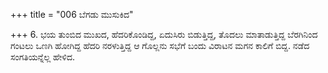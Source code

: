 +++
title = "006 ಬೆಗಡು ಮುಸುಕಿದ"

+++
6. ಭಯ ತುಂಬಿದ ಮುಖದ, ಹೆದರಿಕೊಂಡಿದ್ದ, ಏದುಸಿರು ಬಿಡುತ್ತಿದ್ದ, ತೊದಲು ಮಾತಾಡುತ್ತಿದ್ದ ಬೆರಗಿನಿಂದ ಗಂಟಲು ಒಣಗಿ ಹೋಗಿದ್ದ ಹೆದರಿ ನರಳುತ್ತಿದ್ದ ಆ ಗೊಲ್ಲನು ಸಭೆಗೆ ಬಂದು ವಿರಾಟನ ಮಗನ ಕಾಲಿಗೆ ಬಿದ್ದ. ನಡೆದ ಸಂಗತಿಯನ್ನೆಲ್ಲ ಹೇಳಿದ.